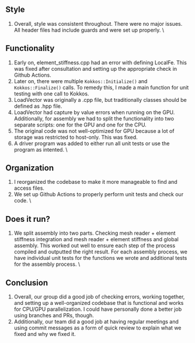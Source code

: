## Style
1. Overall, style was consistent throughout. There were no major issues. All header files had include guards and were set up properly. 
\
## Functionality
1. Early on, element_stiffness.cpp had an error with defining LocalFe. This was fixed after consultation and setting up the appropriate check in Github Actions.
2. Later on, there were multiple `Kokkos::Initialize()` and `Kokkos::Finalize()` calls. To remedy this, I made a main function for unit testing with one call to Kokkos. 
3. LoadVector was originally a .cpp file, but traditionally classes should be defined as .hpp file.
4. LoadVector had capture by value errors when running on the GPU. Additionally, for assembly we had to split the functionality into two separate scripts: one for the GPU and one for the CPU.
5. The original code was not well-optimized for GPU because a lot of storage was restricted to host-only. This was fixed.
6. A driver program was added to either run all unit tests or use the program as intented.
\
## Organization
1. I reorganized the codebase to make it more manageable to find and access files. 
2. We set up Github Actions to properly perform unit tests and check our code.
\
## Does it run?
1. We split assembly into two parts. Checking mesh reader + element stiffness integration and mesh reader + element stiffness and global assembly. This worked out well to ensure each step of the process compiled and outputted the right result. For each assembly process, we have individual unit tests for the functions we wrote and additional tests for the assembly process.
\
## Conclusion
1. Overall, our group did a good job of checking errors, working together, and setting up a well-organized codebase that is functional and works for CPU/GPU parallelization. I could have personally done a better job using branches and PRs, though.
2. Additionally, our team did a good job at having regular meetings and using commit messages as a form of quick review to explain what we fixed and why we fixed it.